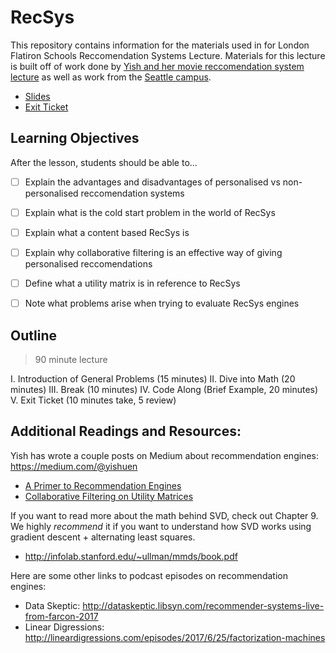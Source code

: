 # RecSys 

This repository contains information for the materials used in for London Flatiron Schools Reccomendation Systems Lecture.
Materials for this lecture is built off of work done by [Yish and her movie reccomendation system lecture](https://github.com/yishuen/meetup-movie-recommender) as well as work from the [Seattle campus](https://github.com/learn-co-students/recommendation_systems_seattle-ds).

* [Slides](https://docs.google.com/presentation/d/1OWA8ZIdGqROa2B2UUd5eyB3lHEBxud5bPLngxjNsqHE/edit?usp=sharing)
* [Exit Ticket](https://docs.google.com/forms/d/e/1FAIpQLSekFTzVUNhNgybX1SyS9WgZOB6manCKibiF-pYj4fAtoVCehQ/viewform)

## Learning Objectives 

After the lesson, students should be able to...

* [ ] Explain the advantages and disadvantages of personalised vs non-personalised reccomendation systems
* [ ] Explain what is the cold start problem in the world of RecSys
* [ ] Explain what a content based RecSys is 
* [ ] Explain why collaborative filtering is an effective way of giving personalised reccomendations
* [ ] Define what a utility matrix is in reference to RecSys
* [ ] Note what problems arise when trying to evaluate RecSys engines


## Outline

> 90 minute lecture

I. Introduction of General Problems (15 minutes)
II. Dive into Math (20 minutes) 
III. Break (10 minutes) 
IV. Code Along (Brief Example, 20 minutes)
V. Exit Ticket (10 minutes take, 5 review)

## Additional Readings and Resources:

Yish has wrote a couple posts on Medium about recommendation engines: https://medium.com/@yishuen
- [A Primer to Recommendation Engines](https://towardsdatascience.com/a-primer-to-recommendation-engines-49bd12ed849f)
- [Collaborative Filtering on Utility Matrices](https://towardsdatascience.com/math-for-data-science-collaborative-filtering-on-utility-matrices-e62fa9badaab)

If you want to read more about the math behind SVD, check out Chapter 9. We highly *recommend* it if you want to understand how SVD works using gradient descent + alternating least squares.
- http://infolab.stanford.edu/~ullman/mmds/book.pdf

Here are some other links to podcast episodes on recommendation engines:
- Data Skeptic: http://dataskeptic.libsyn.com/recommender-systems-live-from-farcon-2017
- Linear Digressions: http://lineardigressions.com/episodes/2017/6/25/factorization-machines

